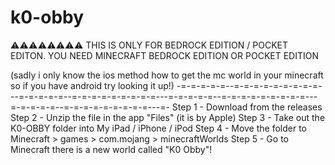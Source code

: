 # k0-obby
⚠⚠⚠⚠⚠⚠⚠⚠ THIS IS ONLY FOR BEDROCK EDITION / POCKET EDITON.
YOU NEED MINECRAFT BEDROCK EDITION OR POCKET EDITION 

(sadly i only know the ios method how to get the mc world in your minecraft so if you have android try looking it up!)
-=-=-=-=-=--=-=-=-=-=-=-=-=-=---=-=-=-=-=--=-=-=-=-=-=-=-=-=---=-=-=-=-=--=-=-=-=-=-=-=-=-=---=-=-=-=-=--=-=-=-=-=-=-=-=-=---=-
Step 1 - Download from the releases
Step 2 - Unzip the file in the app "Files" (it is by Apple)
Step 3 - Take out the K0-OBBY folder into My iPad / iPhone / iPod
Step 4 - Move the folder to Minecraft > games > com.mojang > minecraftWorlds
Step 5 - Go to Minecraft there is a new world called "K0 Obby"!
